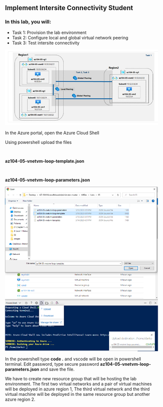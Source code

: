 ## Implement Intersite Connectivity Student 

### In this lab, you will:

<ul>
    <li>Task 1: Provision the lab environment</li>
    <li>Task 2: Configure local and global virtual network peering</li>
    <li>Task 3: Test intersite connectivity</li>
</ul>

![Open powershell ](images/a1.png)

In the Azure portal, open the Azure Cloud Shell

Using powershell upload the files

<br />

**az104-05-vnetvm-loop-template.json**

<br />

**az104-05-vnetvm-loop-parameters.json**

![Open powershell ](images/a2.png)

In the powershell type **code .** and vscode will be open in powershell terminal. Edit password, type secure password **az104-05-vnetvm-loop-parameters.json** and save the file.

We have to create new resource group that will be hosting the lab environment. The first two virtual networks and a pair of virtual machines will be deployed in azure region 1, The third virtual network and the third virtual machine will be deployed in the same resource group but another azure region 2. 
